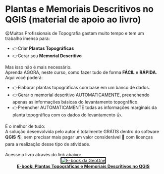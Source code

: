 # Plantas e Memoriais Descritivos no QGIS (material de apoio ao livro)

😫Muitos Profissionais de Topografia gastam muito tempo e tem um
trabalho imenso para:<br>
<ul>
  <li>👉Criar <span style="font-weight: bold;">Plantas
Topogr&aacute;ficas</span></li>
  <li>👉Gerar seu <span style="font-weight: bold;">Memorial
Descritivo</span></li>
</ul>
Mas isso n&atilde;o &eacute; mais necess&aacute;rio.<br>
Aprenda AGORA, neste curso, como fazer tudo de forma <span
 style="font-weight: bold;">F&Aacute;CIL</span> e <span
 style="font-weight: bold;">R&Aacute;PIDA</span>.<br>
Aqui voc&ecirc; poder&aacute;:<br>
<ul>
  <li>👉Elaborar plantas topogr&aacute;ficas com base em um
banco de dados.</li>
  <li>👉Gerar o memorial descritivo AUTOMATICAMENTE, preenchendo
apenas as informa&ccedil;&otilde;es b&aacute;sicas do
levantamento topogr&aacute;fico.</li>
  <li>👉Preencher AUTOMATICAMENTE todas as
informa&ccedil;&otilde;es marginais da planta
topogr&aacute;fica com os dados do levantamento 👍.</li>
</ul>
E o melhor de tudo:<br>
A solu&ccedil;&atilde;o desenvolvida pelo autor &eacute;
totalmente GR&Aacute;TIS dentro do software <span
 style="font-weight: bold;">QGIS</span> 🌎, sem
precisar mais pagar um valor consider&aacute;vel 💸 com
licen&ccedil;as para a realiza&ccedil;&atilde;o desse tipo
de atividade.<br>
<br>
Acesse o livro atrav&eacute;s do link abaixo:<br>
<div style="text-align: center;"><a
 href="https://www.amazon.com/gp/product/B09B9LMD6M"><img
 style="border: 2px solid ;" alt="E-book da GeoOne"
 title="cique aqui!"
 src="https://m.media-amazon.com/images/I/51BQ2N601GL.jpg"></a>
<br>
</div>
<div style="text-align: center;"><a
 style="font-weight: bold;"
 href="https://pay.hotmart.com/next/E65726094A">E-book: Plantas Topogr&aacute;ficas
e Memoriais Descritivos no QGIS</a></div>




